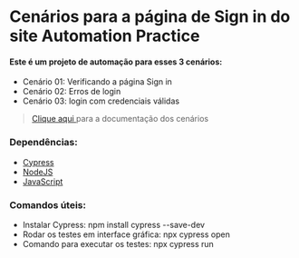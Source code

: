 
# Cenários para a página de Sign in do site Automation Practice

#### Este é um projeto de automação para esses 3 cenários:
* Cenário 01: Verificando a página Sign in
* Cenário 02: Erros de login
* Cenário 03: login com credenciais válidas

>[Clique aqui ](https://github.com/Renanpacheco/test_dti/blob/main/cenarios.md) para a documentação dos cenários 

### Dependências:

  * [Cypress](https://www.cypress.io/)
  * [NodeJS](https://nodejs.org/pt)
  * [JavaScript](https://developer.mozilla.org/pt-BR/docs/Web/JavaScript)

### Comandos úteis:
- Instalar Cypress: npm install cypress --save-dev
- Rodar os testes em interface gráfica:  npx cypress open 
- Comando para executar os testes: npx cypress run